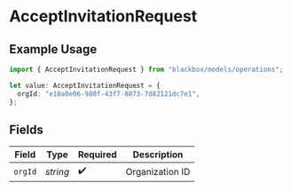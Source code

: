 # AcceptInvitationRequest

## Example Usage

```typescript
import { AcceptInvitationRequest } from "blackbox/models/operations";

let value: AcceptInvitationRequest = {
  orgId: "e10a0e06-980f-43f7-8873-7d82121dc7e1",
};
```

## Fields

| Field              | Type               | Required           | Description        |
| ------------------ | ------------------ | ------------------ | ------------------ |
| `orgId`            | *string*           | :heavy_check_mark: | Organization ID    |